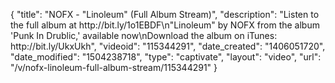 {
    "title": "NOFX - \"Linoleum\" (Full Album Stream)",
    "description": "Listen to the full album at http:\/\/bit.ly\/1o1EBDF\n\"Linoleum\" by NOFX from the album 'Punk In Drublic,' available now\nDownload the album on iTunes: http:\/\/bit.ly\/UkxUkh",
    "videoid": "115344291",
    "date_created": "1406051720",
    "date_modified": "1504238718",
    "type": "captivate",
    "layout": "video",
    "url": "\/v\/nofx-linoleum-full-album-stream\/115344291"
}
